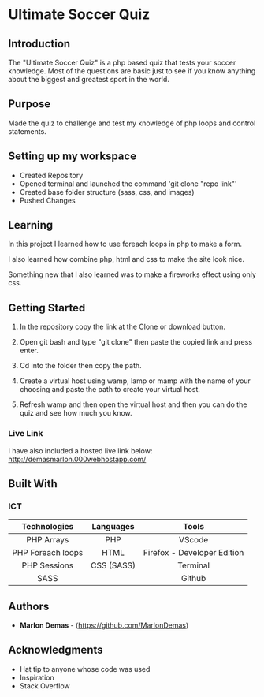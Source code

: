 # Ultimate Soccer Quiz

## Introduction

The "Ultimate Soccer Quiz" is a php based quiz that tests your soccer knowledge. Most of the questions are basic just to see if you know anything about the biggest and greatest sport in the world. 

## Purpose

Made the quiz to challenge and test my knowledge of php loops and control statements.

## Setting up my workspace

- Created Repository
- Opened terminal and launched the command 'git clone "repo link"'
- Created base folder structure (sass, css, and images)
- Pushed Changes

## Learning

In this project I learned how to use foreach loops in php to make a form.

I also learned how combine php, html and css to make the site look nice.

Something new that I also learned was to make a fireworks effect using only css.

## Getting Started

1. In the repository copy the link at the Clone or download button.

2. Open git bash and type "git clone" then paste the copied link and press enter.

3. Cd into the folder then copy the path.

4. Create a virtual host using wamp, lamp or mamp with the name of your choosing and paste the path to create your virtual host.

5. Refresh wamp and then open the virtual host and then you can do the quiz and see how much you know.

### Live Link
I have also included a hosted live link below:
http://demasmarlon.000webhostapp.com/


## Built With

### ICT

|**Technologies**|**Languages**|**Tools**|
|:-----------:|:------------:|:------------:|
| PHP Arrays | PHP | VScode
| PHP Foreach loops | HTML | Firefox - Developer Edition
| PHP Sessions |CSS (SASS) | Terminal
| SASS        | | Github

## Authors

* **Marlon Demas** - (https://github.com/MarlonDemas)

## Acknowledgments

* Hat tip to anyone whose code was used
* Inspiration
* Stack Overflow